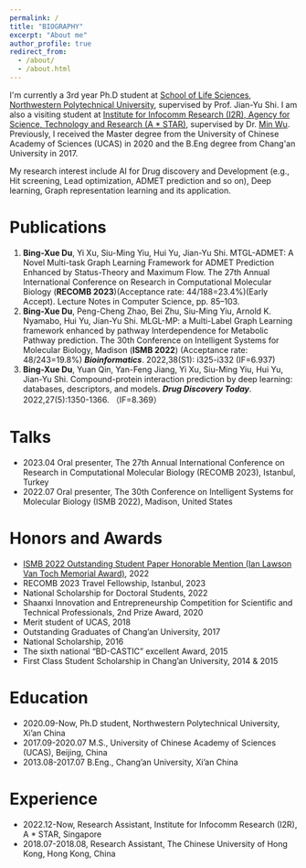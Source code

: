 ```yaml
---
permalink: /
title: "BIOGRAPHY"
excerpt: "About me"
author_profile: true
redirect_from: 
  - /about/
  - /about.html
---
```


I'm currently a 3rd year Ph.D student at [School of Life Sciences, Northwestern Polytechnical University](https://shengming.nwpu.edu.cn/Home.htm), supervised by Prof. Jian-Yu Shi. I am also a visiting student at [Institute for Infocomm Research (I2R), Agency for Science, Technology and Research (A * STAR)](https://www.a-star.edu.sg/i2r), supervised by Dr. [Min Wu](https://sites.google.com/site/wumincf/home). Previously, I received the Master degree from the University of Chinese Academy of Sciences (UCAS) in 2020 and the B.Eng degree from Chang'an University in 2017.

My research interest include AI for Drug discovery and Development (e.g., Hit screening, Lead optimization, ADMET prediction and so on), Deep learning, Graph representation learning and its application. 


Publications
======
1. **Bing-Xue Du**, Yi Xu, Siu-Ming Yiu, Hui Yu, Jian-Yu Shi. MTGL-ADMET: A Novel Multi-task Graph Learning Framework for ADMET Prediction Enhanced by Status-Theory and Maximum Flow. The 27th Annual International Conference on Research in Computational Molecular Biology (**RECOMB 2023**)(Acceptance rate: 44/188=23.4%)(Early Accept). Lecture Notes in Computer Science, pp. 85–103.
2. **Bing-Xue Du**, Peng-Cheng Zhao, Bei Zhu, Siu-Ming Yiu, Arnold K. Nyamabo, Hui Yu, Jian-Yu Shi. MLGL-MP: a Multi-Label Graph Learning framework enhanced by pathway Interdependence for Metabolic Pathway prediction. The 30th Conference on Intelligent Systems for Molecular Biology, Madison (**ISMB 2022**) (Acceptance rate: 48/243=19.8%) ***Bioinformatics***. 2022,38(S1): i325-i332 (IF=6.937)
3. **Bing-Xue Du**, Yuan Qin, Yan-Feng Jiang, Yi Xu, Siu-Ming Yiu, Hui Yu, Jian-Yu Shi. Compound-protein interaction prediction by deep learning: databases, descriptors, and models. ***Drug Discovery Today***. 2022,27(5):1350-1366. （IF=8.369）

Talks
======
+ 2023.04 Oral presenter, The 27th Annual International Conference on Research in Computational Molecular Biology (RECOMB 2023), Istanbul, Turkey
+ 2022.07 Oral presenter, The 30th Conference on Intelligent Systems for Molecular Biology (ISMB 2022), Madison, United States

Honors and Awards
======
+ [ISMB 2022 Outstanding Student Paper Honorable Mention (Ian Lawson Van Toch Memorial Award)](https://www.iscb.org/ismb2022-general-info/award-winners), 2022 
+ RECOMB 2023 Travel Fellowship, Istanbul, 2023
+ National Scholarship for Doctoral Students, 2022
+ Shaanxi Innovation and Entrepreneurship Competition for Scientific and Technical Professionals, 2nd Prize Award, 2020
+ Merit student of UCAS, 2018
+ Outstanding Graduates of Chang’an University, 2017
+ National Scholarship, 2016
+ The sixth national “BD-CASTIC” excellent Award, 2015
+ First Class Student Scholarship in Chang’an University, 2014 & 2015

Education
======
+ 2020.09-Now, Ph.D student, Northwestern Polytechnical University, Xi’an China
+ 2017.09-2020.07 M.S., University of Chinese Academy of Sciences (UCAS), Beijing, China
+ 2013.08-2017.07 B.Eng., Chang’an University, Xi’an China

Experience
======
+ 2022.12-Now, Research Assistant, Institute for Infocomm Research (I2R), A * STAR, Singapore
+ 2018.07-2018.08, Research Assistant, The Chinese University of Hong Kong, Hong Kong, China
